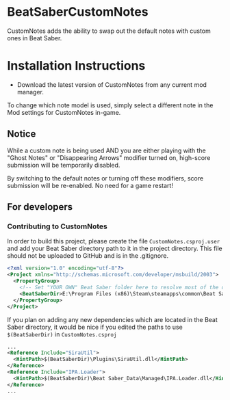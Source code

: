 # BeatSaberCustomNotes
CustomNotes adds the ability to swap out the default notes with custom ones in Beat Saber.

# Installation Instructions
* Download the latest version of CustomNotes from any current mod manager.

To change which note model is used, simply select a different note in the Mod settings for CustomNotes in-game.

## Notice
While a custom note is being used AND you are either playing with the "Ghost Notes" or "Disappearing Arrows" modifier turned on, high-score submission will be temporarily disabled.

By switching to the default notes or turning off these modifiers, score submission will be re-enabled. No need for a game restart!

## For developers

### Contributing to CustomNotes
In order to build this project, please create the file `CustomNotes.csproj.user` and add your Beat Saber directory path to it in the project directory.
This file should not be uploaded to GitHub and is in the .gitignore.

```xml
<?xml version="1.0" encoding="utf-8"?>
<Project xmlns="http://schemas.microsoft.com/developer/msbuild/2003">
  <PropertyGroup>
    <!-- Set "YOUR OWN" Beat Saber folder here to resolve most of the dependency paths! -->
    <BeatSaberDir>E:\Program Files (x86)\Steam\steamapps\common\Beat Saber</BeatSaberDir>
  </PropertyGroup>
</Project>
```

If you plan on adding any new dependencies which are located in the Beat Saber directory, it would be nice if you edited the paths to use `$(BeatSaberDir)` in `CustomNotes.csproj`

```xml
...
<Reference Include="SiraUtil">
  <HintPath>$(BeatSaberDir)\Plugins\SiraUtil.dll</HintPath>
</Reference>
<Reference Include="IPA.Loader">
  <HintPath>$(BeatSaberDir)\Beat Saber_Data\Managed\IPA.Loader.dll</HintPath>
</Reference>
...
```
